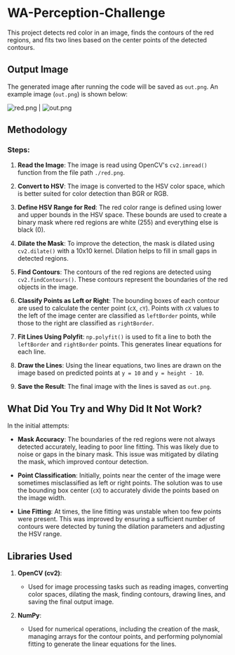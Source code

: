 # WA-Perception-Challenge

This project detects red color in an image, finds the contours of the red regions, and fits two lines based on the center points of the detected contours.

## Output Image

The generated image after running the code will be saved as `out.png`. An example image (`out.png`) is shown below:

![red.png](./red.png) | ![out.png](./out.png) 

## Methodology

### Steps:

1. **Read the Image**: 
   The image is read using OpenCV's `cv2.imread()` function from the file path `./red.png`.

2. **Convert to HSV**: 
   The image is converted to the HSV color space, which is better suited for color detection than BGR or RGB.

3. **Define HSV Range for Red**: 
   The red color range is defined using lower and upper bounds in the HSV space. These bounds are used to create a binary mask where red regions are white (255) and everything else is black (0).

4. **Dilate the Mask**: 
   To improve the detection, the mask is dilated using `cv2.dilate()` with a 10x10 kernel. Dilation helps to fill in small gaps in detected regions.

5. **Find Contours**: 
   The contours of the red regions are detected using `cv2.findContours()`. These contours represent the boundaries of the red objects in the image.

6. **Classify Points as Left or Right**: 
   The bounding boxes of each contour are used to calculate the center point (`cX`, `cY`). Points with `cX` values to the left of the image center are classified as `leftBorder` points, while those to the right are classified as `rightBorder`.

7. **Fit Lines Using Polyfit**: 
   `np.polyfit()` is used to fit a line to both the `leftBorder` and `rightBorder` points. This generates linear equations for each line.

8. **Draw the Lines**: 
   Using the linear equations, two lines are drawn on the image based on predicted points at `y = 10` and `y = height - 10`.

9. **Save the Result**: 
   The final image with the lines is saved as `out.png`.

## What Did You Try and Why Did It Not Work?

In the initial attempts:

- **Mask Accuracy**: The boundaries of the red regions were not always detected accurately, leading to poor line fitting. This was likely due to noise or gaps in the binary mask. This issue was mitigated by dilating the mask, which improved contour detection.
  
- **Point Classification**: Initially, points near the center of the image were sometimes misclassified as left or right points. The solution was to use the bounding box center (`cX`) to accurately divide the points based on the image width.

- **Line Fitting**: At times, the line fitting was unstable when too few points were present. This was improved by ensuring a sufficient number of contours were detected by tuning the dilation parameters and adjusting the HSV range.

## Libraries Used

1. **OpenCV (cv2)**:
   - Used for image processing tasks such as reading images, converting color spaces, dilating the mask, finding contours, drawing lines, and saving the final output image.

2. **NumPy**:
   - Used for numerical operations, including the creation of the mask, managing arrays for the contour points, and performing polynomial fitting to generate the linear equations for the lines.
